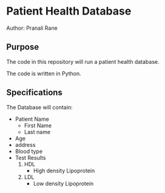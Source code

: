 # Patient Health Database


Author: Pranali Rane

## Purpose
The code in this repository will run a patient health database.

The code is written in Python.

## Specifications
The Database will contain:
* Patient Name
   + First Name
   + Last name 
* Age 
* address
* Blood type
* Test Results
   1. HDL
      + High density Lipoprotein
   1. LDL
      + Low density Lipoprotein
